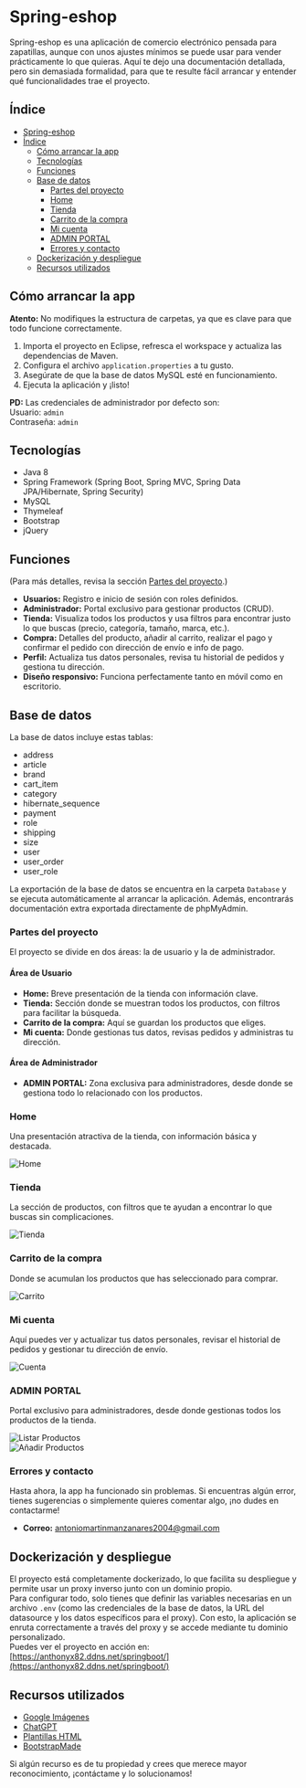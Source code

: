 # Spring-eshop

Spring-eshop es una aplicación de comercio electrónico pensada para zapatillas, aunque con unos ajustes mínimos se puede usar para vender prácticamente lo que quieras. Aquí te dejo una documentación detallada, pero sin demasiada formalidad, para que te resulte fácil arrancar y entender qué funcionalidades trae el proyecto.

## Índice

- [Spring-eshop](#spring-eshop)
- [Índice](#índice)
  - [Cómo arrancar la app](#cómo-arrancar-la-app)
  - [Tecnologías](#tecnologías)
  - [Funciones](#funciones)
  - [Base de datos](#base-de-datos)
    - [Partes del proyecto](#partes-del-proyecto)
    - [Home](#home)
    - [Tienda](#tienda)
    - [Carrito de la compra](#carrito-de-la-compra)
    - [Mi cuenta](#mi-cuenta)
    - [ADMIN PORTAL](#admin-portal)
    - [Errores y contacto](#errores-y-contacto)
  - [Dockerización y despliegue](#dockerización-y-despliegue)
  - [Recursos utilizados](#recursos-utilizados)

## Cómo arrancar la app

**Atento:** No modifiques la estructura de carpetas, ya que es clave para que todo funcione correctamente.

1. Importa el proyecto en Eclipse, refresca el workspace y actualiza las dependencias de Maven.
2. Configura el archivo `application.properties` a tu gusto.
3. Asegúrate de que la base de datos MySQL esté en funcionamiento.
4. Ejecuta la aplicación y ¡listo!

**PD:** Las credenciales de administrador por defecto son:  
Usuario: `admin`  
Contraseña: `admin`

## Tecnologías

- Java 8
- Spring Framework (Spring Boot, Spring MVC, Spring Data JPA/Hibernate, Spring Security)
- MySQL
- Thymeleaf
- Bootstrap
- jQuery

## Funciones

(Para más detalles, revisa la sección [Partes del proyecto](#partes-del-proyecto).)

- **Usuarios:** Registro e inicio de sesión con roles definidos.
- **Administrador:** Portal exclusivo para gestionar productos (CRUD).
- **Tienda:** Visualiza todos los productos y usa filtros para encontrar justo lo que buscas (precio, categoría, tamaño, marca, etc.).
- **Compra:** Detalles del producto, añadir al carrito, realizar el pago y confirmar el pedido con dirección de envío e info de pago.
- **Perfil:** Actualiza tus datos personales, revisa tu historial de pedidos y gestiona tu dirección.
- **Diseño responsivo:** Funciona perfectamente tanto en móvil como en escritorio.

## Base de datos

La base de datos incluye estas tablas:

- address
- article
- brand
- cart_item
- category
- hibernate_sequence
- payment
- role
- shipping
- size
- user
- user_order
- user_role

La exportación de la base de datos se encuentra en la carpeta `Database` y se ejecuta automáticamente al arrancar la aplicación. Además, encontrarás documentación extra exportada directamente de phpMyAdmin.

### Partes del proyecto

El proyecto se divide en dos áreas: la de usuario y la de administrador.

#### Área de Usuario

- **Home:** Breve presentación de la tienda con información clave.
- **Tienda:** Sección donde se muestran todos los productos, con filtros para facilitar la búsqueda.
- **Carrito de la compra:** Aquí se guardan los productos que eliges.
- **Mi cuenta:** Donde gestionas tus datos, revisas pedidos y administras tu dirección.

#### Área de Administrador

- **ADMIN PORTAL:** Zona exclusiva para administradores, desde donde se gestiona todo lo relacionado con los productos.

### Home

Una presentación atractiva de la tienda, con información básica y destacada.

![Home](https://github.com/AntonioMartinSosa/ProyectoShoepp_AntonioMartinSosa/blob/main/Capturas/home.png)

### Tienda

La sección de productos, con filtros que te ayudan a encontrar lo que buscas sin complicaciones.

![Tienda](https://github.com/AntonioMartinSosa/ProyectoShoepp_AntonioMartinSosa/blob/main/Capturas/tienda.png)

### Carrito de la compra

Donde se acumulan los productos que has seleccionado para comprar.

![Carrito](https://github.com/AntonioMartinSosa/ProyectoShoepp_AntonioMartinSosa/blob/main/Capturas/carrito.png)

### Mi cuenta

Aquí puedes ver y actualizar tus datos personales, revisar el historial de pedidos y gestionar tu dirección de envío.

![Cuenta](https://github.com/AntonioMartinSosa/ProyectoShoepp_AntonioMartinSosa/blob/main/Capturas/cuenta.png)

### ADMIN PORTAL

Portal exclusivo para administradores, desde donde gestionas todos los productos de la tienda.

![Listar Productos](https://github.com/AntonioMartinSosa/ProyectoShoepp_AntonioMartinSosa/blob/main/Capturas/listarproductos.png)  
![Añadir Productos](https://github.com/AntonioMartinSosa/ProyectoShoepp_AntonioMartinSosa/blob/main/Capturas/a%C3%B1adirproductos.png)

### Errores y contacto

Hasta ahora, la app ha funcionado sin problemas. Si encuentras algún error, tienes sugerencias o simplemente quieres comentar algo, ¡no dudes en contactarme!

- **Correo:** antoniomartinmanzanares2004@gmail.com

## Dockerización y despliegue

El proyecto está completamente dockerizado, lo que facilita su despliegue y permite usar un proxy inverso junto con un dominio propio.  
Para configurar todo, solo tienes que definir las variables necesarias en un archivo `.env` (como las credenciales de la base de datos, la URL del datasource y los datos específicos para el proxy). Con esto, la aplicación se enruta correctamente a través del proxy y se accede mediante tu dominio personalizado.  
Puedes ver el proyecto en acción en:  
[https://anthonyx82.ddns.net/springboot/](https://anthonyx82.ddns.net/springboot/)

## Recursos utilizados

- [Google Imágenes](https://www.google.com)
- [ChatGPT](https://chat.openai.com/)
- [Plantillas HTML](https://plantillashtmlgratis.com/)
- [BootstrapMade](https://bootstrapmade.com/)

Si algún recurso es de tu propiedad y crees que merece mayor reconocimiento, ¡contáctame y lo solucionamos!
